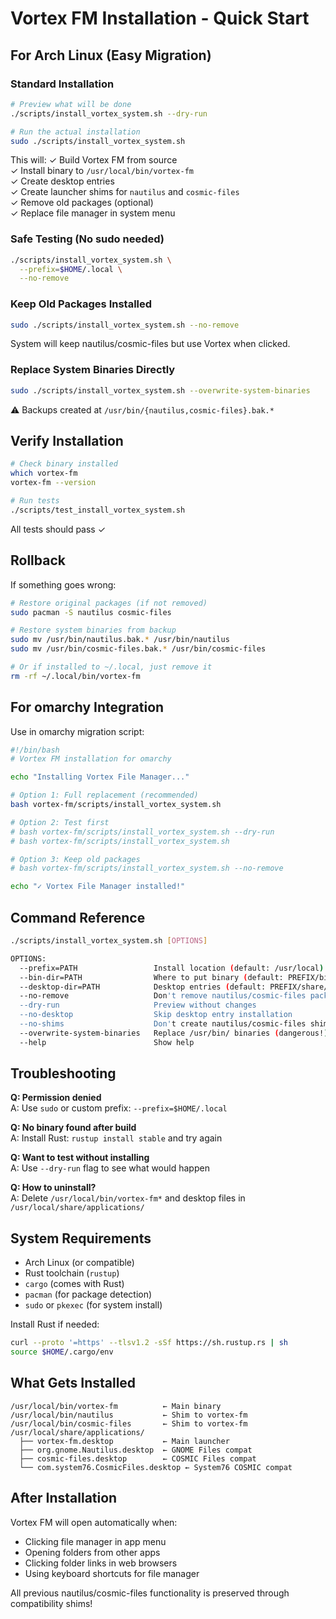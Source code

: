 # Vortex FM Installation - Quick Start

## For Arch Linux (Easy Migration)

### Standard Installation
```bash
# Preview what will be done
./scripts/install_vortex_system.sh --dry-run

# Run the actual installation
sudo ./scripts/install_vortex_system.sh
```

This will:
✓ Build Vortex FM from source  
✓ Install binary to `/usr/local/bin/vortex-fm`  
✓ Create desktop entries  
✓ Create launcher shims for `nautilus` and `cosmic-files`  
✓ Remove old packages (optional)  
✓ Replace file manager in system menu  

### Safe Testing (No sudo needed)
```bash
./scripts/install_vortex_system.sh \
  --prefix=$HOME/.local \
  --no-remove
```

### Keep Old Packages Installed
```bash
sudo ./scripts/install_vortex_system.sh --no-remove
```
System will keep nautilus/cosmic-files but use Vortex when clicked.

### Replace System Binaries Directly
```bash
sudo ./scripts/install_vortex_system.sh --overwrite-system-binaries
```
⚠️ Backups created at `/usr/bin/{nautilus,cosmic-files}.bak.*`

## Verify Installation

```bash
# Check binary installed
which vortex-fm
vortex-fm --version

# Run tests
./scripts/test_install_vortex_system.sh
```

All tests should pass ✓

## Rollback

If something goes wrong:

```bash
# Restore original packages (if not removed)
sudo pacman -S nautilus cosmic-files

# Restore system binaries from backup
sudo mv /usr/bin/nautilus.bak.* /usr/bin/nautilus
sudo mv /usr/bin/cosmic-files.bak.* /usr/bin/cosmic-files

# Or if installed to ~/.local, just remove it
rm -rf ~/.local/bin/vortex-fm
```

## For omarchy Integration

Use in omarchy migration script:

```bash
#!/bin/bash
# Vortex FM installation for omarchy

echo "Installing Vortex File Manager..."

# Option 1: Full replacement (recommended)
bash vortex-fm/scripts/install_vortex_system.sh

# Option 2: Test first
# bash vortex-fm/scripts/install_vortex_system.sh --dry-run
# bash vortex-fm/scripts/install_vortex_system.sh

# Option 3: Keep old packages
# bash vortex-fm/scripts/install_vortex_system.sh --no-remove

echo "✓ Vortex File Manager installed!"
```

## Command Reference

```bash
./scripts/install_vortex_system.sh [OPTIONS]

OPTIONS:
  --prefix=PATH                 Install location (default: /usr/local)
  --bin-dir=PATH                Where to put binary (default: PREFIX/bin)
  --desktop-dir=PATH            Desktop entries (default: PREFIX/share/applications)
  --no-remove                   Don't remove nautilus/cosmic-files packages
  --dry-run                     Preview without changes
  --no-desktop                  Skip desktop entry installation
  --no-shims                    Don't create nautilus/cosmic-files shims
  --overwrite-system-binaries   Replace /usr/bin/ binaries (dangerous!)
  --help                        Show help
```

## Troubleshooting

**Q: Permission denied**  
A: Use `sudo` or custom prefix: `--prefix=$HOME/.local`

**Q: No binary found after build**  
A: Install Rust: `rustup install stable` and try again

**Q: Want to test without installing**  
A: Use `--dry-run` flag to see what would happen

**Q: How to uninstall?**  
A: Delete `/usr/local/bin/vortex-fm*` and desktop files in `/usr/local/share/applications/`

## System Requirements

- Arch Linux (or compatible)
- Rust toolchain (`rustup`)
- `cargo` (comes with Rust)
- `pacman` (for package detection)
- `sudo` or `pkexec` (for system install)

Install Rust if needed:
```bash
curl --proto '=https' --tlsv1.2 -sSf https://sh.rustup.rs | sh
source $HOME/.cargo/env
```

## What Gets Installed

```
/usr/local/bin/vortex-fm          ← Main binary
/usr/local/bin/nautilus           ← Shim to vortex-fm
/usr/local/bin/cosmic-files       ← Shim to vortex-fm
/usr/local/share/applications/
  ├── vortex-fm.desktop           ← Main launcher
  ├── org.gnome.Nautilus.desktop  ← GNOME Files compat
  ├── cosmic-files.desktop        ← COSMIC Files compat
  └── com.system76.CosmicFiles.desktop ← System76 COSMIC compat
```

## After Installation

Vortex FM will open automatically when:
- Clicking file manager in app menu
- Opening folders from other apps
- Clicking folder links in web browsers
- Using keyboard shortcuts for file manager

All previous nautilus/cosmic-files functionality is preserved through compatibility shims!
